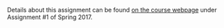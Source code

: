 Details about this assignment can be found [on the course webpage](http://cs231n.github.io/) under Assignment #1 of Spring 2017.
